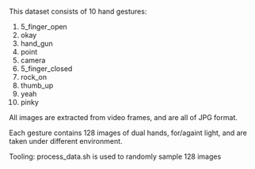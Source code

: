 This dataset consists of 10 hand gestures:

1. 5_finger_open
2. okay
3. hand_gun
4. point
5. camera
6. 5_finger_closed
7. rock_on
8. thumb_up
9. yeah
10. pinky

All images are extracted from video frames, and are all of JPG format.

Each gesture contains 128 images of dual hands, for/againt light, and are taken under different environment.

Tooling:
process_data.sh is used to randomly sample 128 images